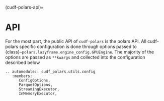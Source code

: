 (cudf-polars-api)=
# API

For the most part, the public API of `cudf-polars` is the polars API. All
cudf-polars specific configuration is done through options passed to
{class}`~polars.lazyframe.engine_config.GPUEngine`. The majority of the options
are passed as `**kwargs` and collected into the configuration described below


```{eval-rst}
.. automodule:: cudf_polars.utils.config
   :members:
      ConfigOptions,
      ParquetOptions,
      StreamingExecutor,
      InMemoryExecutor,
```
